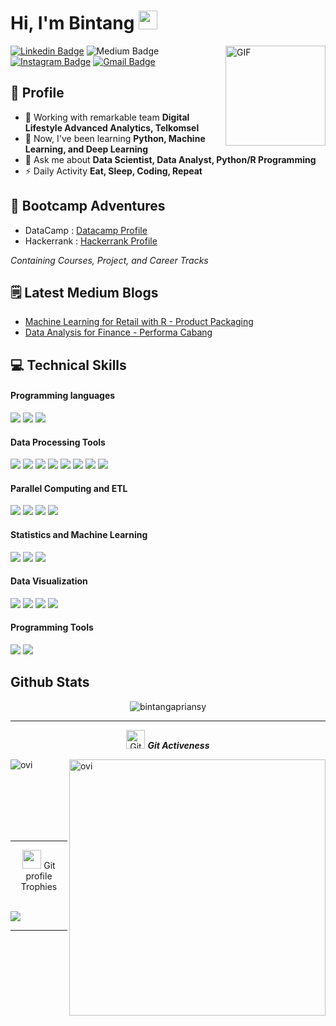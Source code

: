 # Hi, I'm Bintang <img width="30px" src="https://media.tenor.com/images/3b388fe03da271d2674faf85eb7c3fcd/tenor.gif" />

<img align="right" alt="GIF" height="160px" src="https://media.giphy.com/media/du3J3cXyzhj75IOgvA/giphy.gif" />

[![Linkedin Badge](https://img.shields.io/badge/-bintangat-blue?style=flat&logo=Linkedin&logoColor=white&link=https://www.linkedin.com/in/jlim/)](https://www.linkedin.com/in/bintangat/)
![Medium Badge](https://img.shields.io/badge/-@bintangapriansy-000000?style=flat&labelColor=000000&logo=Medium&link=https://medium.com/@bintangapriansy)
[![Instagram Badge](https://img.shields.io/badge/-@bintangapriansy-purple?style=flat&logo=instagram&logoColor=white&link=https://instagram.com/bintangapriansy/)](https://instagram.com/bintangapriansy)
[![Gmail Badge](https://img.shields.io/badge/-bintangapriansyah98-c14438?style=flat&logo=Gmail&logoColor=white&link=mailto:bintangapriansyah98@gmail.com)](mailto:bintangapriansyah98@gmail.com)


## 🧔 Profile

- 🔭 Working with remarkable team **Digital Lifestyle Advanced Analytics, Telkomsel**
- 🌱 Now, I've been learning **Python, Machine Learning, and Deep Learning**
- 💬 Ask me about **Data Scientist, Data Analyst, Python/R Programming**
- ⚡ Daily Activity **Eat, Sleep, Coding, Repeat**

## 🏫 Bootcamp Adventures

- DataCamp : [Datacamp Profile](https://www.datacamp.com/profile/bintangapriansyah98)
- Hackerrank : [Hackerrank Profile](https://www.hackerrank.com/bintangapriansy)

*Containing Courses, Project, and Career Tracks*

## 🗒️ Latest Medium Blogs

- [Machine Learning for Retail with R - Product Packaging](https://medium.com/@bintangapriansy/machine-learning-for-retail-with-r-product-packaging-project-from-dqlab-632dc4614f27)
- [Data Analysis for Finance - Performa Cabang](https://medium.com/@bintangapriansy/data-analysis-for-finance-performa-cabang-project-from-dqlab-45744f3c8b53)

## 💻 Technical Skills
#### Programming languages
![](https://img.shields.io/badge/Code-Python-informational?style=flat&logo=python&logoColor=white&color=6aa6f8)
![](https://img.shields.io/badge/Code-R-informational?style=flat&logo=R&logoColor=white&color=6aa6f8)
![](https://img.shields.io/badge/Shell-Bash-informational?style=flat&logo=gnu-bash&logoColor=white&color=6aa6f8)

#### Data Processing Tools
![](https://img.shields.io/badge/RDBMS-HiveQL-informational?style=flat&logo=hive&logoColor=white&color=6aa6f8)
![](https://img.shields.io/badge/Python-Pandas-informational?style=flat&logo=pandas&logoColor=white&color=6aa6f8)
![](https://img.shields.io/badge/Python-Pyspark-informational?style=flat&logo=pyspark&logoColor=white&color=6aa6f8)
![](https://img.shields.io/badge/RDBMS-MySQL-informational?style=flat&logo=mysql&logoColor=white&color=6aa6f8)
![](https://img.shields.io/badge/MS-Excel-informational?style=flat&logo=microsoft&logoColor=white&color=6aa6f8)
![](https://img.shields.io/badge/Minitab-Statistics-informational?style=flat&logo=minitab&logoColor=white&color=6aa6f8)
![](https://img.shields.io/badge/SPSS-Statistics-informational?style=flat&logo=IBM&logoColor=white&color=6aa6f8)
![](https://img.shields.io/badge/Eviews-Statistics-informational?style=flat&logo=eviews&logoColor=white&color=6aa6f8)


#### Parallel Computing and ETL
![](https://img.shields.io/badge/BigData-ApacheHadoop-informational?style=flat&logo=apachehadoop&logoColor=white&color=6aa6f8)
![](https://img.shields.io/badge/BigData-ApacheSpark-informational?style=flat&logo=apachespark&logoColor=white&color=6aa6f8)
![](https://img.shields.io/badge/ETL-Pentaho-informational?style=flat&logo=pentaho&logoColor=white&color=6aa6f8)
![](https://img.shields.io/badge/ETL-ApacheAirflow-informational?style=flat&logo=apacheairflow&logoColor=white&color=6aa6f8)

#### Statistics and Machine Learning
![](https://img.shields.io/badge/Python-Scipy-informational?style=flat&logo=scipy&logoColor=white&color=6aa6f8)
![](https://img.shields.io/badge/Python-statsmodels-informational?style=flat&logo=statsmodels&logoColor=white&color=6aa6f8)
![](https://img.shields.io/badge/Python-sklearn-informational?style=flat&logo=scikitlearn&logoColor=white&color=6aa6f8)


#### Data Visualization
![](https://img.shields.io/badge/Python-Matplotlib-informational?style=flat&logo=matplotlib&logoColor=white&color=6aa6f8)
![](https://img.shields.io/badge/Python-Seaborn-informational?style=flat&logo=seaborn&logoColor=white&color=6aa6f8)
![](https://img.shields.io/badge/Microsoft-ThinkCell-informational?style=flat&logo=thinkcell&logoColor=white&color=6aa6f8)
![](https://img.shields.io/badge/R-ggplot-informational?style=flat&logo=R&logoColor=white&color=6aa6f8)

#### Programming Tools
![](https://img.shields.io/badge/Editor-VIM-informational?style=flat&logo=vim&logoColor=white&color=6aa6f8)
![](https://img.shields.io/badge/Editor-Jupyter-informational?style=flat&logo=jupyter&logoColor=white&color=6aa6f8)

## Github Stats
<p align="center"><img src="https://github-readme-streak-stats.herokuapp.com/?user=bintangapriansy&theme=algolia" alt="bintangapriansy"  /></p>

<hr>
<p align="center">
 <img src="https://media.giphy.com/media/W5eoZHPpUx9sapR0eu/giphy.gif" width="30px" alt="Git"/>&nbsp;<i><b>Git Activeness</b></i></p>
 
<p><img align="left" src="https://github-readme-stats.vercel.app/api/top-langs?username=bintangapriansy&show_icons=true&locale=en&layout=compact&theme=chartreuse-dark" alt="ovi" /></p>
<p>&nbsp;<img align="right" src="https://github-readme-stats.vercel.app/api?username=bintangapriansy&show_icons=true&locale=en&theme=chartreuse-dark" alt="ovi" width="410" /></p>
<br><br><br><br><br>

<hr>

<p align="center"><img src="https://media.giphy.com/media/QaMcXSekUWx7aogAUr/giphy.gif" width="30" />&nbsp;Git profile Trophies</p><br>
<img src="https://github-profile-trophy.vercel.app/?username=bintangapriansy&theme=juicyfresh&no-bg=true" />


-----

